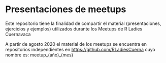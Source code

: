 # Presentaciones de meetups

Este repositorio tiene la finalidad de compartir el material (presentaciones, ejercicios y ejemplos) utilizados durante los Meetups de R Ladies Cuernavaca

A partir de agosto 2020 el material de los meetups se encuentra en repositorios independientes en https://github.com/RLadiesCuerna cuyo nombre es: meetup_(año)_(mes)

